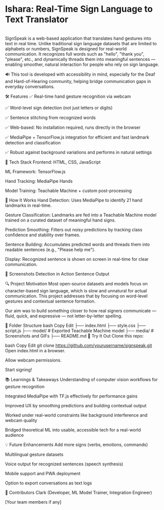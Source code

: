 <h1> Ishara: Real-Time Sign Language to Text Translator</h1>
<br>
SignSpeak is a web-based application that translates hand gestures into text in real time. Unlike traditional sign language datasets that are limited to alphabets or numbers, SignSpeak is designed for real-world communication. It recognizes full words such as "hello", "thank you", "please", etc., and dynamically threads them into meaningful sentences — enabling smoother, natural interaction for people who rely on sign language.

🔊 This tool is developed with accessibility in mind, especially for the Deaf and Hard-of-Hearing community, helping bridge communication gaps in everyday conversations.

🛠️ Features
✅ Real-time hand gesture recognition via webcam

✅ Word-level sign detection (not just letters or digits)

✅ Sentence stitching from recognized words

✅ Web-based: No installation required, runs directly in the browser

✅ MediaPipe + TensorFlow.js integration for efficient and fast landmark detection and classification

✅ Robust against background variations and performs in natural settings

🧠 Tech Stack
Frontend: HTML, CSS, JavaScript

ML Framework: TensorFlow.js

Hand Tracking: MediaPipe Hands

Model Training: Teachable Machine + custom post-processing

🚀 How It Works
Hand Detection: Uses MediaPipe to identify 21 hand landmarks in real-time.

Gesture Classification: Landmarks are fed into a Teachable Machine model trained on a curated dataset of meaningful hand signs.

Prediction Smoothing: Filters out noisy predictions by tracking class confidence and stability over frames.

Sentence Building: Accumulates predicted words and threads them into readable sentences (e.g., "Please help me").

Display: Recognized sentence is shown on screen in real-time for clear communication.

📸 Screenshots
Detection in Action	Sentence Output

🔍 Project Motivation
Most open-source datasets and models focus on character-based sign language, which is slow and unnatural for actual communication. This project addresses that by focusing on word-level gestures and contextual sentence formation.

Our aim was to build something closer to how real signers communicate — fluid, quick, and expressive — not letter-by-letter spelling.

📂 Folder Structure
bash
Copy
Edit
├── index.html
├── style.css
├── script.js
├── model/              # Exported Teachable Machine model
├── media/              # Screenshots and GIFs
├── README.md
🧪 Try It Out
Clone this repo:

bash
Copy
Edit
git clone https://github.com/yourusername/signspeak.git
Open index.html in a browser.

Allow webcam permissions.

Start signing!

📚 Learnings & Takeaways
Understanding of computer vision workflows for gesture recognition

Integrated MediaPipe with TF.js effectively for performance gains

Improved UX by smoothing predictions and building contextual output

Worked under real-world constraints like background interference and webcam quality

Bridged theoretical ML into usable, accessible tech for a real-world audience

💡 Future Enhancements
Add more signs (verbs, emotions, commands)

Multilingual gesture datasets

Voice output for recognized sentences (speech synthesis)

Mobile support and PWA deployment

Option to export conversations as text logs

🤝 Contributors
Clark (Developer, ML Model Trainer, Integration Engineer)

[Your team members if any]
